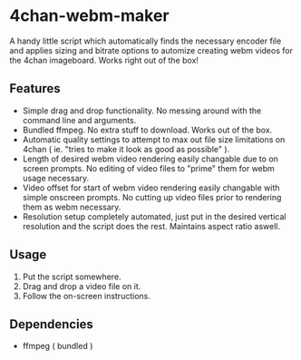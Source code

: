 4chan-webm-maker
================
A handy little script which automatically finds the necessary encoder file and applies sizing and bitrate options to automize creating webm videos for the 4chan imageboard. Works right out of the box!

Features
--------
- Simple drag and drop functionality. No messing around with the command line and arguments.
- Bundled ffmpeg. No extra stuff to download. Works out of the box.
- Automatic quality settings to attempt to max out file size limitations on 4chan ( ie. "tries to make it look as good as possible" ).
- Length of desired webm video rendering easily changable due to on screen prompts. No editing of video files to "prime" them for webm usage necessary.
- Video offset for start of webm video rendering easily changable with simple onscreen prompts. No cutting up video files prior to rendering them as webm necessary.
- Resolution setup completely automated, just put in the desired vertical resolution and the script does the rest. Maintains aspect ratio aswell.

Usage
-----
1. Put the script somewhere.
2. Drag and drop a video file on it.
3. Follow the on-screen instructions.

Dependencies
------------
- ffmpeg ( bundled )
